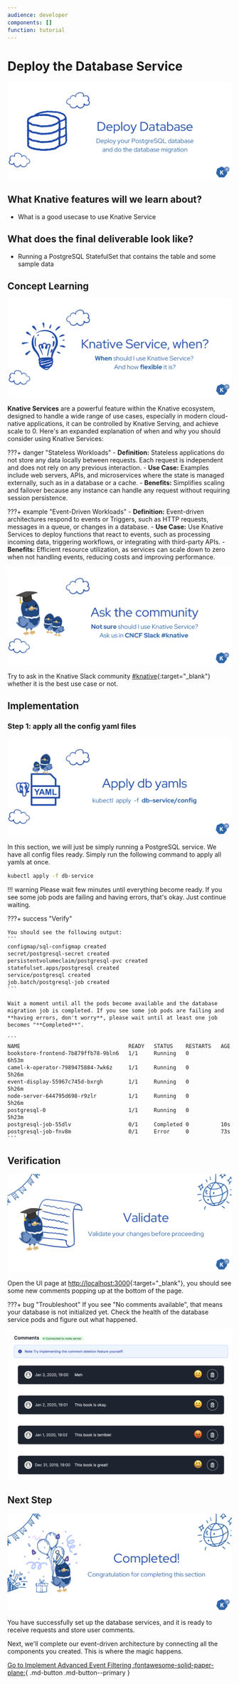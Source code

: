 ```yaml
---
audience: developer
components: []
function: tutorial
---
```


# **Deploy the Database Service**

![image1](images/image1.png)

## **What Knative features will we learn about?**

- What is a good usecase to use Knative Service

## **What does the final deliverable look like?**

- Running a PostgreSQL StatefulSet that contains the table and some sample data

## **Concept Learning**
![image4](images/image4.png)

**Knative Services** are a powerful feature within the Knative ecosystem, designed to handle a wide range of use cases, especially in modern cloud-native applications, it can be controlled by Knative Serving, and achieve scale to 0. Here's an expanded explanation of when and why you should consider using Knative Services:

???+ danger "Stateless Workloads"
    - **Definition:** Stateless applications do not store any data locally between requests. Each request is independent and does not rely on any previous interaction.
    - **Use Case:** Examples include web servers, APIs, and microservices where the state is managed externally, such as in a database or a cache.
    - **Benefits:** Simplifies scaling and failover because any instance can handle any request without requiring session persistence.

???+ example "Event-Driven Workloads"
    - **Definition:** Event-driven architectures respond to events or Triggers, such as HTTP requests, messages in a queue, or changes in a database.
    - **Use Case:** Use Knative Services to deploy functions that react to events, such as processing incoming data, triggering workflows, or integrating with third-party APIs.
    - **Benefits:** Efficient resource utilization, as services can scale down to zero when not handling events, reducing costs and improving performance.

![image6](images/image6.png)

Try to ask in the Knative Slack community [#knative](https://cloud-native.slack.com/archives/C04LGHDR9K7){:target="_blank"} whether it is the best use case or not.

## **Implementation**

### **Step 1: apply all the config yaml files**

![image9](images/image9.png)

In this section, we will just be simply running a PostgreSQL service. We have all config files ready. Simply run the following command to apply all yamls at once.

```sh
kubectl apply -f db-service
```

!!! warning
    Please wait few minutes until everything become ready.  If you see some job pods are failing and having errors, that's okay. Just continue waiting.

???+ success "Verify"

    You should see the following output:
    ```
    configmap/sql-configmap created
    secret/postgresql-secret created
    persistentvolumeclaim/postgresql-pvc created
    statefulset.apps/postgresql created
    service/postgresql created
    job.batch/postgresql-job created
    ```

    Wait a moment until all the pods become available and the database migration job is completed. If you see some job pods are failing and **having errors, don't worry**, please wait until at least one job becomes "**Completed**".

    ```
    NAME                                  READY   STATUS    RESTARTS   AGE
    bookstore-frontend-7b879ffb78-9bln6   1/1     Running   0          6h53m
    camel-k-operator-7989475884-7wk6z     1/1     Running   0          5h26m
    event-display-55967c745d-bxrgh        1/1     Running   0          5h26m
    node-server-644795d698-r9zlr          1/1     Running   0          5h26m
    postgresql-0                          1/1     Running   0          5h23m
    postgresql-job-55dlv                  0/1     Completed 0          10s
    postgresql-job-fnv8m                  0/1     Error     0          73s
    ```

## **Verification**

![image3](images/image3.png)


Open the UI page at [http://localhost:3000](http://localhost:3000){:target="_blank"}, you should see some new comments popping up at the bottom of the page.

???+ bug "Troubleshoot"
    If you see "No comments available", that means your database is not initialized yet. Check the health of the database service pods and figure out what happened.

![image2](images/image2.png)


## **Next Step**

![image7](images/image7.png)

You have successfully set up the database services, and it is ready to receive requests and store user comments.

Next, we'll complete our event-driven architecture by connecting all the components you created. This is where the magic happens.

[Go to Implement Advanced Event Filtering :fontawesome-solid-paper-plane:](../page-6/advanced-event-filtering.md){ .md-button .md-button--primary }
